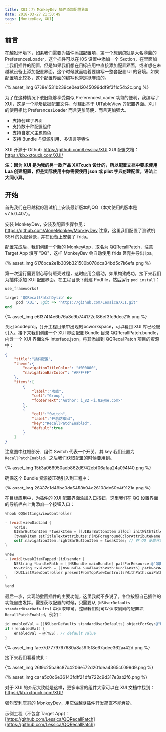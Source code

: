 ```yaml
---
title: XUI：为 MonkeyDev 插件添加配置界面
date: 2018-03-27 21:50:49
tags: [MonkeyDev, XUI]
---
```



## 前言

在越狱环境下，如果我们需要为插件添加配置项，第一个想到的就是大名鼎鼎的 PreferencesLoader，这个插件可以在 iOS 设置中添加一个 Section，在里面加上我们插件的配置。但是如果我们想在目标应用中直接添加配置界面，或者想在未越狱设备上添加配置界面，这个时候就面临着要编写一整套配置 UI 的窘境。如果配置项比较多，这个配置界面的编写也算是挺麻烦的。

{% asset_img 6738e1531b239ce0ea12045099ddf9f3f1c54b2c.png %}

为了在这种情况下依旧能够享受类似 PreferencesLoader 功能的便利，我编写了 XUI，这是一个能够依据配置文件，创建出基于 UITableView 的配置界面。XUI 的使用相比 PreferencesLoader 而言更加简便，而且更加强大。

- 支持创建子界面
- 支持数十种配置组件
- 支持自定义主题颜色
- 支持 Bundle 与资源引用、多语言等特性

XUI 开源于 Github: https://github.com/Lessica/XUI
XUI 配置文档：https://kb.xxtouch.com/XUI/

**注：因为 XUI 是为我的另一款产品 XXTouch 设计的，所以配置文档中要求使用 Lua 创建配置，但是实际使用中你需要使用 json 或 plist 字典创建配置，语法上大同小异。**


## 开始

首先我们在已越狱的测试机上安装最新版本的QQ（本文使用的版本是 v7.5.0.407）。

安装 MonkeyDev，安装及配置步骤参见：https://github.com/AloneMonkey/MonkeyDev
注意，这里我们配置了测试机 SSH 的免密登录，并在设备上安装了 frida。

配置完成后，我们创建一个新的 MonkeyApp，取名为 QQRecallPatch，注意 Target App 填写 "QQ"，这样 MonkeyDev 会自动使用 frida 砸壳并导出 ipa。

{% asset_img 6176bca2e1b309b321500b078dca34bd5c7b6efa.png %}

第一次运行需要耐心等待砸壳过程，这时应用会启动，如果构建成功，接下来我们为插件添加 XUI 配置界面。在工程目录下创建 Podfile，然后运行 `pod install`：

```ruby
use_frameworks!

target 'QQRecallPatchDylib' do
     pod 'XUI', :git => "https://github.com/Lessica/XUI.git"
end
```

{% asset_img e6f374f4e6b76a8c9b744172cf86ef3fc9dec215.png %}

关闭 xcodeproj，打开工程目录中出现的 xcworkspace，可以看到 XUI 库已经被引入。接下来我们创建一个 XUI 界面配置 Bundle 目录 QQRecallPatch.bundle，内含一个 XUI 界面文件 interface.json，将其添加到 QQRecallPatch 项目的资源中：

```json
{
    "title":"插件配置",
    "theme":{
        "navigationTitleColor": "#000000",
        "navigationBarColor": "#FFFFFF"
    },
    "items":[
        {
            "label":"功能",
            "cell":"Group",
            "footerText":"Author: i_82 <i.82@me.com>"
        },
        {
            "cell":"Switch",
            "label":"开启防撤回",
            "key":"RecallPatchEnabled",
            "default":true
        }
    ]
}
```

注意图中红框部分，组件 Switch 代表一个开关，其 key 我们设置为 `RecallPatchEnabled`，之后我们获取配置的时候要用到。

{% asset_img 15b3a066950aeb862d6742ebf06afaa24a094f40.png %}

确保这个 Bundle 资源被正确引入到工程中：

{% asset_img 26337e1d48bc9da5458b04e26198dc69c4f9121a.png %}

在目标应用中，为插件的 XUI 配置界面添加入口按钮，这里我们在 QQ 设置界面的导航栏右上角添加一个按钮入口：

```objectivec
%hook QQSettingsViewController

- (void)viewDidLoad {
    %orig;
    UIBarButtonItem *tweakItem = [[UIBarButtonItem alloc] initWithTitle:@"插件" style:UIBarButtonItemStylePlain target:self action:@selector(tweakItemTapped:)];
    [tweakItem setTitleTextAttributes:@{NSForegroundColorAttributeName:[UIColor blackColor]} forState:UIControlStateNormal];
    self.navigationItem.rightBarButtonItem = tweakItem; // 在 QQ 设置界面导航栏右上角添加按钮
}

%new
- (void)tweakItemTapped:(id)sender {
    NSString *bundlePath = [[NSBundle mainBundle] pathForResource:@"QQRecallPatch" ofType:@"bundle"];
    NSString *xuiPath = [[NSBundle bundleWithPath:bundlePath] pathForResource:@"interface" ofType:@"json"];
    [XUIListViewController presentFromTopViewControllerWithPath:xuiPath withBundlePath:bundlePath]; // 从顶层 UIViewController 将 XUI 配置界面 present 出来
}

%end
```

最后一歩，实现防撤回插件的主要功能，这里我就不多说了，各位按照自己插件的功能自由发挥。需要获取配置的时候，只需要从 `[NSUserDefaults standardUserDefaults]` 中读取即可，这里我们就可以读取刚刚的配置项 `RecallPatchEnabled`，例如：

```objectivec
id enabledVal = [[NSUserDefaults standardUserDefaults] objectForKey:@"RecallPatchEnabled"];
if (!enabledVal) {
    enabledVal = @(YES); // default value
}
```

{% asset_img faee7d7779767680a8a39f5f8e67adee362aa42d.png %}

接下来我们看看效果：

{% asset_img 26f9c25ba9c87c4206e572d201dea4365c0099d9.png %}

{% asset_img ca4a5c0c6e36143fdff24dfa722c9d317e3ab2f6.png %}

对于 XUI 的介绍大致就是这样，更多丰富的组件大家可以在 XUI 文档中找到：https://kb.xxtouch.com/XUI/

强烈安利庆哥的 MonkeyDev，用它做越狱插件开发简直不能再赞。

示例工程（不包含 Target App）：
[https://github.com/Lessica/QQRecallPatch](https://github.com/Lessica/QQRecallPatch)
